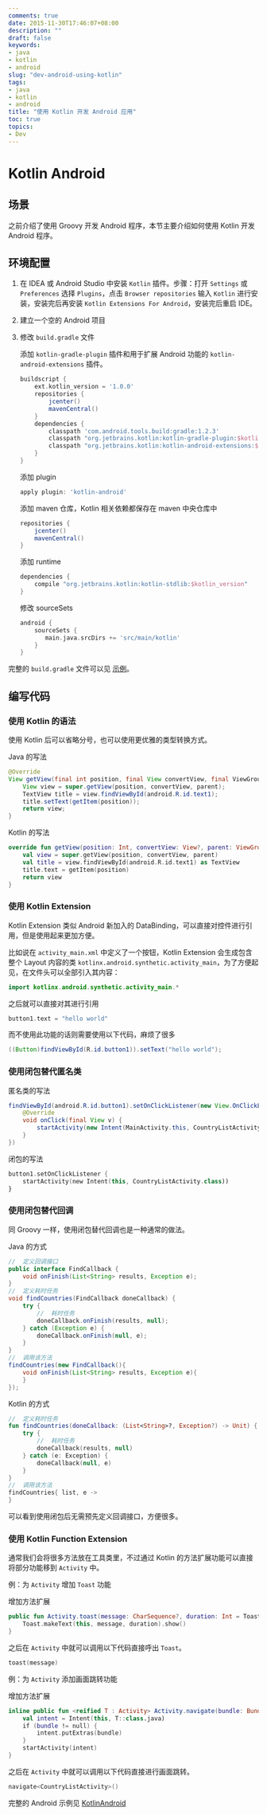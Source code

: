 ```yaml
---
comments: true
date: 2015-11-30T17:46:07+08:00
description: ""
draft: false
keywords:
- java
- kotlin
- android
slug: "dev-android-using-kotlin"
tags:
- java
- kotlin
- android
title: "使用 Kotlin 开发 Android 应用"
toc: true
topics:
- Dev
---
```


# Kotlin Android

## 场景

之前介绍了使用 Groovy 开发 Android 程序，本节主要介绍如何使用 Kotlin 开发 Android 程序。

<!--more-->

## 环境配置

1. 在 IDEA 或 Android Studio 中安装 `Kotlin` 插件。步骤：打开 `Settings` 或 `Preferences` 选择 `Plugins`，点击 `Browser repositories` 输入 `Kotlin` 进行安装，安装完后再安装 `Kotlin Extensions For Android`，安装完后重启 IDE。

2. 建立一个空的 Android 项目

3. 修改 `build.gradle` 文件

    添加 `kotlin-gradle-plugin` 插件和用于扩展 Android 功能的 `kotlin-android-extensions` 插件。

    ```groovy
    buildscript {
        ext.kotlin_version = '1.0.0'
        repositories {
            jcenter()
            mavenCentral()
        }
        dependencies {
            classpath 'com.android.tools.build:gradle:1.2.3'
            classpath "org.jetbrains.kotlin:kotlin-gradle-plugin:$kotlin_version"
            classpath "org.jetbrains.kotlin:kotlin-android-extensions:$kotlin_version"
        }
    }
    ```

    添加 plugin

    ```groovy
    apply plugin: 'kotlin-android'
    ```

    添加 maven 仓库，Kotlin 相关依赖都保存在 maven 中央仓库中

    ```groovy
    repositories {
        jcenter()
        mavenCentral()
    }
    ```

    添加 runtime

    ```groovy
    dependencies {
        compile "org.jetbrains.kotlin:kotlin-stdlib:$kotlin_version"
    }
    ```

    修改 sourceSets

    ```groovy
    android {
        sourceSets {
           main.java.srcDirs += 'src/main/kotlin'
        }
    }
    ```

完整的 `build.gradle` 文件可以见 [示例][01]。

## 编写代码

### 使用 Kotlin 的语法

使用 Kotlin 后可以省略分号，也可以使用更优雅的类型转换方式。

Java 的写法

```java
@Override
View getView(final int position, final View convertView, final ViewGroup parent) {
    View view = super.getView(position, convertView, parent);
    TextView title = view.findViewById(android.R.id.text1);
    title.setText(getItem(position));
    return view;
}
```

Kotlin 的写法

```kotlin
override fun getView(position: Int, convertView: View?, parent: ViewGroup?): View? {
    val view = super.getView(position, convertView, parent)
    val title = view.findViewById(android.R.id.text1) as TextView
    title.text = getItem(position)
    return view
}
```

### 使用 Kotlin Extension

Kotlin Extension 类似 Android 新加入的 DataBinding，可以直接对控件进行引用，但是使用起来更加方便。

比如说在 `activity_main.xml` 中定义了一个按钮，Kotlin Extension 会生成包含整个 Layout 内容的类 `kotlinx.android.synthetic.activity_main`，为了方便起见，在文件头可以全部引入其内容：

```kotlin
import kotlinx.android.synthetic.activity_main.*
```

之后就可以直接对其进行引用

```kotlin
button1.text = "hello world"
```

而不使用此功能的话则需要使用以下代码，麻烦了很多

```java
((Button)findViewById(R.id.button1)).setText("hello world");
```

### 使用闭包替代匿名类

匿名类的写法

```java
findViewById(android.R.id.button1).setOnClickListener(new View.OnClickListener() {
    @Override
    void onClick(final View v) {
        startActivity(new Intent(MainActivity.this, CountryListActivity.class))
    }
})
```

闭包的写法

```kotlin
button1.setOnClickListener {
    startActivity(new Intent(this, CountryListActivity.class))
}
```

### 使用闭包替代回调

同 Groovy 一样，使用闭包替代回调也是一种通常的做法。

Java 的方式

```java
//  定义回调接口
public interface FindCallback {
    void onFinish(List<String> results, Exception e);
}
//  定义耗时任务
void findCountries(FindCallback doneCallback) {
    try {
        //  耗时任务
        doneCallback.onFinish(results, null);
    } catch (Exception e) {
        doneCallback.onFinish(null, e);
    }
}
//  调用该方法
findCountries(new FindCallback(){
    void onFinish(List<String> results, Exception e){
    }
});
```

Kotlin 的方式

```kotlin
//  定义耗时任务
fun findCountries(doneCallback: (List<String>?, Exception?) -> Unit) {
    try {
        //  耗时任务
        doneCallback(results, null)
    } catch (e: Exception) {
        doneCallback(null, e)
    }
}
//  调用该方法
findCountries{ list, e ->
}
```

可以看到使用闭包后无需预先定义回调接口，方便很多。

### 使用 Kotlin Function Extension

通常我们会将很多方法放在工具类里，不过通过 Kotlin 的方法扩展功能可以直接将部分功能移到 `Activity` 中。

例：为 `Activity` 增加 `Toast` 功能

增加方法扩展

```kotlin
public fun Activity.toast(message: CharSequence?, duration: Int = Toast.LENGTH_SHORT) {
    Toast.makeText(this, message, duration).show()
}
```

之后在 `Activity` 中就可以调用以下代码直接呼出 `Toast`。

```kotlin
toast(message)
```

例：为 `Activity` 添加画面跳转功能

增加方法扩展

```kotlin
inline public fun <reified T : Activity> Activity.navigate(bundle: Bundle? = null) {
    val intent = Intent(this, T::class.java)
    if (bundle != null) {
        intent.putExtras(bundle)
    }
    startActivity(intent)
}
```

之后在 `Activity` 中就可以调用以下代码直接进行画面跳转。

```kotlin
navigate<CountryListActivity>()
```



完整的 Android 示例见 [KotlinAndroid][02]

[01]:   https://github.com/SidneyXu/templates/blob/master/KotlinAndroid/app/build.gradle
[02]:   https://github.com/SidneyXu/templates/tree/master/KotlinAndroid


